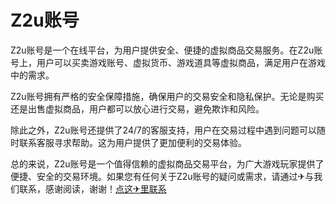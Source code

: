 # Z2u账号

Z2u账号是一个在线平台，为用户提供安全、便捷的虚拟商品交易服务。在Z2u账号上，用户可以买卖游戏账号、虚拟货币、游戏道具等虚拟商品，满足用户在游戏中的需求。

Z2u账号拥有严格的安全保障措施，确保用户的交易安全和隐私保护。无论是购买还是出售虚拟商品，用户都可以放心进行交易，避免欺诈和风险。

除此之外，Z2u账号还提供了24/7的客服支持，用户在交易过程中遇到问题可以随时联系客服寻求帮助。这为用户提供了更加便利的交易体验。

总的来说，Z2u账号是一个值得信赖的虚拟商品交易平台，为广大游戏玩家提供了便捷、安全的交易环境。如果您有任何关于Z2u账号的疑问或需求，请通过✈与我们联系，感谢阅读，谢谢！[点这✈里联系](https://a.k02.cc)